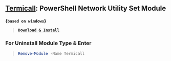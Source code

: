 ## [Termicall](https://github.com/users/xqb-dpx/projects/2): PowerShell Network Utility Set Module 

__{`based on windows`}__

> [__`Download & Install`__](https://github.com/xqb-dpx/Termicall/releases/)

### For Uninstall Module Type & Enter

> ```ps1
> Remove-Module -Name Termicall
> ```
